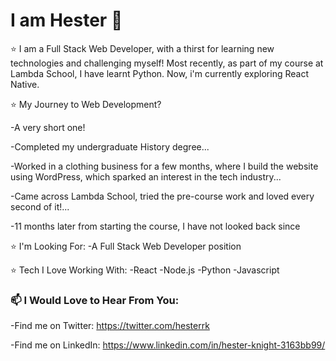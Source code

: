 # I am Hester 👋



⭐ I am a Full Stack Web Developer, with a thirst for learning new technologies and challenging myself!
Most recently, as part of my course at Lambda School, I have learnt Python. Now, i'm currently exploring React Native. 

⭐ My Journey to Web Development?

-A very short one!

-Completed my undergraduate History degree...

-Worked in a clothing business for a few months, where I build the website using WordPress, which sparked an interest in the tech industry...

-Came across Lambda School, tried the pre-course work and loved every second of it!...

-11 months later from starting the course, I have not looked back since


⭐ I'm Looking For:
-A Full Stack Web Developer position

⭐ Tech I Love Working With:
-React
-Node.js
-Python
-Javascript


### 📫 I Would Love to Hear From You: 
-Find me on Twitter: https://twitter.com/hesterrk

-Find me on LinkedIn: https://www.linkedin.com/in/hester-knight-3163bb99/





